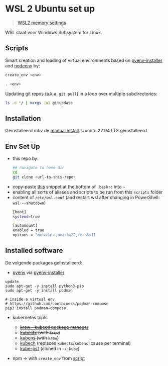 # WSL 2 Ubuntu set up

> [WSL2 memory settings](https://medium.com/@lewwybogus/how-to-stop-wsl2-from-hogging-all-your-ram-with-docker-d7846b9c5b37)

WSL staat voor Windows Subsystem for Linux.

## Scripts

Smart creation and loading of virtual environments based on [pyenv-installer](https://github.com/pyenv/pyenv-installer) and [nodeenv](https://pypi.org/project/nodeenv/#local-installation) by:

```bash
create_env <env>

. <env>
```

Updating git repos (a.k.a. `git pull`) in a loop over multiple subdirectories:

```bash
ls -d */ | xargs -n1 gitupdate
```

## Installation

Geïnstalleerd mbv de [manual install](https://learn.microsoft.com/en-us/windows/wsl/install-manual). Ubuntu 22.04 LTS geïnstalleerd.

## Env Set Up

- this repo by:
  ```bash
  ## navigate to home dir
  cd
  git clone <url-to-this-repo>
  ```
- copy-paste [this](.bashrc) snippet at the bottom of `.bashrc` into `~`
- enabling all sorts of aliases and scripts to be run from this `scripts` folder
- content of `/etc/wsl.conf` (and restart wsl after changing in PowerShell: `wsl --shutdown`)
  ```bash
  [boot]
  systemd=true
  
  [automount]
  enabled = true
  options = "metadata,umask=22,fmask=11
  ```

## Installed software

De volgende packages geïnstalleerd:

- [pyenv](https://github.com/pyenv/pyenv) via [pyenv-installer](https://github.com/pyenv/pyenv-installer)

```
update
sudo apt-get -y install python3-pip
sudo apt-get -y install podman

# inside a virtual env
# https://github.com/containers/podman-compose
pip3 install podman-compose
```

- kubernetes tools
  - ~~[krew - kubectl package manager](https://krew.sigs.k8s.io/docs/user-guide/setup/install/)~~
  - ~~[kubectx](https://github.com/ahmetb/kubectx) (with `krew`)~~
  - ~~[kubens](https://github.com/ahmetb/kubectx) (with `krew`)~~
  - [kubech](https://github.com/DevOpsHiveHQ/kubech) (replaces `kubectx`/`kubens` 'cause per terminal)
  - [kube-ps1](https://github.com/jonmosco/kube-ps1) (cloned in `~/.kube`)

- npm -> with `create_env` from [script](#scripts)
